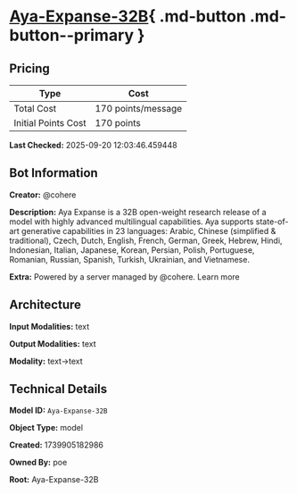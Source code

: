 # [Aya-Expanse-32B](https://poe.com/Aya-Expanse-32B){ .md-button .md-button--primary }

## Pricing

| Type | Cost |
|------|------|
| Total Cost | 170 points/message |
| Initial Points Cost | 170 points |

**Last Checked:** 2025-09-20 12:03:46.459448


## Bot Information

**Creator:** @cohere

**Description:** Aya Expanse is a 32B open-weight research release of a model with highly advanced multilingual capabilities. Aya supports state-of-art generative capabilities in 23 languages: Arabic, Chinese (simplified & traditional), Czech, Dutch, English, French, German, Greek, Hebrew, Hindi, Indonesian, Italian, Japanese, Korean, Persian, Polish, Portuguese, Romanian, Russian, Spanish, Turkish, Ukrainian, and Vietnamese.

**Extra:** Powered by a server managed by @cohere. Learn more


## Architecture

**Input Modalities:** text

**Output Modalities:** text

**Modality:** text->text


## Technical Details

**Model ID:** `Aya-Expanse-32B`

**Object Type:** model

**Created:** 1739905182986

**Owned By:** poe

**Root:** Aya-Expanse-32B
